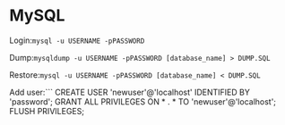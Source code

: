 # MySQL

Login:`
mysql -u USERNAME -pPASSWORD
`

Dump:`
mysqldump -u USERNAME -pPASSWORD [database_name] > DUMP.SQL
`

Restore:`
mysql -u USERNAME -pPASSWORD [database_name] < DUMP.SQL
`

Add user:```
CREATE USER 'newuser'@'localhost' IDENTIFIED BY 'password';
GRANT ALL PRIVILEGES ON * . * TO 'newuser'@'localhost';
FLUSH PRIVILEGES;
```